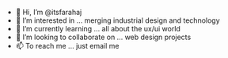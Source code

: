 - 👋 Hi, I’m @itsfarahaj
- 👀 I’m interested in ... merging industrial design and technology 
- 🌱 I’m currently learning ... all about the ux/ui world
- 💞️ I’m looking to collaborate on ... web design projects
- 📫 To reach me ... just email me

<!---
itsfarahaj/itsfarahaj is a ✨ special ✨ repository because its `README.md` (this file) appears on your GitHub profile.
You can click the Preview link to take a look at your changes.
--->
